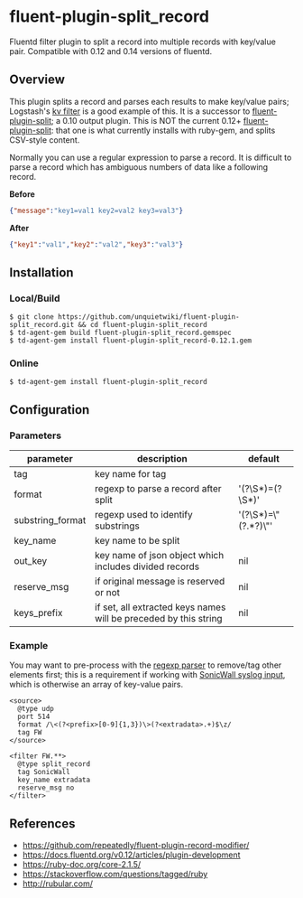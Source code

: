 # fluent-plugin-split_record

Fluentd filter plugin to split a record into multiple records with key/value pair. Compatible with 0.12 and 0.14 versions of fluentd.

## Overview
This plugin splits a record and parses each results to make key/value pairs; Logstash's [kv filter](https://www.elastic.co/guide/en/logstash/current/plugins-filters-kv.html) is a good example of this. It is a successor to [fluent-plugin-split](https://github.com/kazegusuri/fluent-plugin-split/); a 0.10 output plugin. This is NOT the current 0.12+ [fluent-plugin-split](https://github.com/toyama0919/fluent-plugin-split/): that one is what currently installs with ruby-gem, and splits CSV-style content.

Normally you can use a regular expression to parse a record. It is difficult to parse a record which has ambiguous numbers of data like a following record.

**Before**
```json
{"message":"key1=val1 key2=val2 key3=val3"}
```

**After**
```json
{"key1":"val1","key2":"val2","key3":"val3"}
```

## Installation

### Local/Build
```
$ git clone https://github.com/unquietwiki/fluent-plugin-split_record.git && cd fluent-plugin-split_record
$ td-agent-gem build fluent-plugin-split_record.gemspec
$ td-agent-gem install fluent-plugin-split_record-0.12.1.gem
```

### Online
```
$ td-agent-gem install fluent-plugin-split_record
```

## Configuration

### Parameters

|parameter|description|default|
|---|---|---|
|tag| key name for tag | |
|format| regexp to parse a record after split | '(?<key>\S*)=(?<value>\S*)' |
|substring_format| regexp used to identify substrings | '(?<key>\S*)=\\"(?<value>.*?)\\"' |
|key_name| key name to be split | |
|out_key| key name of json object which includes divided records | nil |
|reserve_msg| if original message is reserved or not | nil |
|keys_prefix| if set, all extracted keys names will be preceded by this string | nil |

### Example

You may want to pre-process with the [regexp parser](https://docs.fluentd.org/v0.12/articles/parser_regexp) to remove/tag other elements first; this is a requirement if working with [SonicWall syslog input](http://software.sonicwall.com/manual/232-001835-00_rev_a_sonicos_log_event_reference_guide.pdf), which is otherwise an array of key-value pairs.

```
<source>
  @type udp
  port 514
  format /\<(?<prefix>[0-9]{1,3})\>(?<extradata>.+)$\z/
  tag FW
</source>

<filter FW.**>
  @type split_record
  tag SonicWall
  key_name extradata
  reserve_msg no
</filter>
```

## References

* https://github.com/repeatedly/fluent-plugin-record-modifier/
* https://docs.fluentd.org/v0.12/articles/plugin-development
* https://ruby-doc.org/core-2.1.5/
* https://stackoverflow.com/questions/tagged/ruby
* http://rubular.com/
